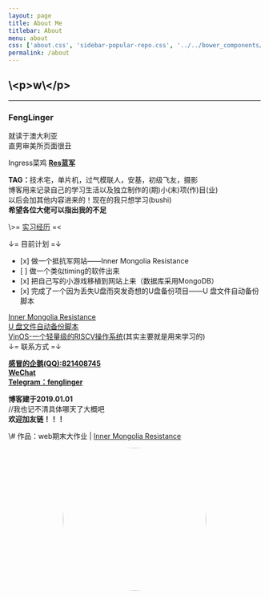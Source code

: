 ```yaml
---
layout: page
title: About Me
titlebar: About
menu: about        
css: ['about.css', 'sidebar-popular-repo.css', '../../bower_components/flag-icon-css/css/flag-icon.min.css']
permalink: /about
---
```

<h2><strong>\&lt;p&gt;w\&lt;/p&gt;</strong></h2><hr><h3><strong>FengLinger</strong></h3><p>就读于澳大利亚  <br>直男审美所页面很丑</p><p>Ingress菜鸡 <b style="color:#3383FC"><a href=# title="@ fengliger">Res蓝军</a></b></p><p><strong>TAG：</strong>技术宅，单片机，过气模联人，安基，初级飞友，摄影    <br>博客用来记录自己的学习生活以及独立制作的(期)小(末)项(作)目(业)  <br>以后会加其他内容进来的！现在的我只想学习(bushi)  <br><strong>希望各位大佬可以指出我的不足</strong></p><p>\&gt;= <a href="https://www.wulongxin.com/index.php/909.html">实习经历</a> =&lt;</p><p>↓= 目前计划 =↓</p><ul><li>[x] 做一个抵抗军网站——Inner Mongolia Resistance</li><li>[ ] 做一个类似timing的软件出来</li><li>[x] 把自己写的小游戏移植到网站上来（数据库采用MongoDB）</li><li>[x] 完成了一个因为丢失U盘而突发奇想的U盘备份项目——U 盘文件自动备份脚本</li></ul><p><a href="http://www.wulongxin.com/Res">Inner Mongolia Resistance</a><br><a href="http://www.wulongxin.com/index.php/archives/20190929881.html">U 盘文件自动备份脚本</a><br><a href="https://github.com/Xinlong-WU/VinOS">VinOS-一个轻量级的RISCV操作系统</a>(其实主要就是用来学习的)<br>↓= 联系方式 =↓</p><p><strong><a href="http://qm.qq.com/cgi-bin/qm/qr?k=ahJJvkc8i6IyJYGfDDaWXAPC6pFVoWCe">感冒的企鹅(QQ):821408745</a> </strong><br><strong><a href="">WeChat</a> </strong><br><strong><a href="https://t.me/fenglinger">Telegram：fenglinger</a></strong></p><p><strong>博客建于2019.01.01  </strong><br>//我也记不清具体哪天了大概吧  <br><strong>欢迎加友链！！！</strong>  </p><p>\# 作品：web期末大作业 | <a href="http://www.wulongxin.com/Res">Inner Mongolia Resistance</a></p><center><img class="wp-image-72 aligncenter" style="border-radius: 200px;" src="http://cdn.wulongxin.com//usr/uploads/2019/20190705184214.jpg" alt="" width="286" height="286"></center>
